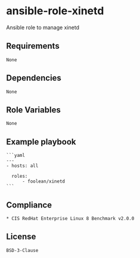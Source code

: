 # ansible-role-xinetd

Ansible role to manage xinetd


## Requirements

    None


## Dependencies

    None


## Role Variables

    None


## Example playbook

    ```yaml
    ---
    - hosts: all

      roles:
          - foolean/xinetd
    ```


## Compliance

    * CIS RedHat Enterprise Linux 8 Benchmark v2.0.0


## License

    BSD-3-Clause
